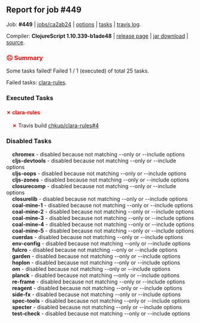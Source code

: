 ## Report for job #449

Job: **#449** | [jobs/ca2ab24](https://github.com/cljs-oss/canary/commit/ca2ab245e8811515a01118e824f6892460be79d9) | [options](options.edn) | [tasks](tasks.edn) | [travis log](https://travis-ci.org/cljs-oss/canary/builds/396487121).

Compiler: **ClojureScript 1.10.339-b1ade48** | [release page](https://github.com/cljs-oss/canary/releases/tag/r1.10.339-b1ade48) | [jar download](https://github.com/cljs-oss/canary/releases/download/r1.10.339-b1ade48/clojurescript-1.10.339-b1ade48.jar) | [source](https://github.com/clojure/clojurescript/commit/b1ade48e21f9e7f78d9db74559ce4dd5846d0c94).

### <b style='color:red'>☹ Summary</b>

Some tasks failed! Failed 1 / 1 (executed) of total 25 tasks.

Failed tasks: [clara-rules](#-clara-rules).

### Executed Tasks

#### <b style='color:red'>&#x2717; clara-rules</b>
&nbsp;&nbsp;&nbsp;&nbsp;<b style='color:red'>&#x2717;</b> Travis build [chkup/clara-rules#4](https://travis-ci.org/chkup/clara-rules/builds/396489550)<br>

### Disabled Tasks

&nbsp;&nbsp;&nbsp;&nbsp;**chromex** - disabled because not matching --only or --include options<br>
&nbsp;&nbsp;&nbsp;&nbsp;**cljs-devtools** - disabled because not matching --only or --include options<br>
&nbsp;&nbsp;&nbsp;&nbsp;**cljs-oops** - disabled because not matching --only or --include options<br>
&nbsp;&nbsp;&nbsp;&nbsp;**cljs-zones** - disabled because not matching --only or --include options<br>
&nbsp;&nbsp;&nbsp;&nbsp;**closurecomp** - disabled because not matching --only or --include options<br>
&nbsp;&nbsp;&nbsp;&nbsp;**closurelib** - disabled because not matching --only or --include options<br>
&nbsp;&nbsp;&nbsp;&nbsp;**coal-mine-1** - disabled because not matching --only or --include options<br>
&nbsp;&nbsp;&nbsp;&nbsp;**coal-mine-2** - disabled because not matching --only or --include options<br>
&nbsp;&nbsp;&nbsp;&nbsp;**coal-mine-3** - disabled because not matching --only or --include options<br>
&nbsp;&nbsp;&nbsp;&nbsp;**coal-mine-4** - disabled because not matching --only or --include options<br>
&nbsp;&nbsp;&nbsp;&nbsp;**coal-mine-5** - disabled because not matching --only or --include options<br>
&nbsp;&nbsp;&nbsp;&nbsp;**cuerdas** - disabled because not matching --only or --include options<br>
&nbsp;&nbsp;&nbsp;&nbsp;**env-config** - disabled because not matching --only or --include options<br>
&nbsp;&nbsp;&nbsp;&nbsp;**fulcro** - disabled because not matching --only or --include options<br>
&nbsp;&nbsp;&nbsp;&nbsp;**garden** - disabled because not matching --only or --include options<br>
&nbsp;&nbsp;&nbsp;&nbsp;**hoplon** - disabled because not matching --only or --include options<br>
&nbsp;&nbsp;&nbsp;&nbsp;**om** - disabled because not matching --only or --include options<br>
&nbsp;&nbsp;&nbsp;&nbsp;**planck** - disabled because not matching --only or --include options<br>
&nbsp;&nbsp;&nbsp;&nbsp;**re-frame** - disabled because not matching --only or --include options<br>
&nbsp;&nbsp;&nbsp;&nbsp;**reagent** - disabled because not matching --only or --include options<br>
&nbsp;&nbsp;&nbsp;&nbsp;**side-fx** - disabled because not matching --only or --include options<br>
&nbsp;&nbsp;&nbsp;&nbsp;**spec-tools** - disabled because not matching --only or --include options<br>
&nbsp;&nbsp;&nbsp;&nbsp;**specter** - disabled because not matching --only or --include options<br>
&nbsp;&nbsp;&nbsp;&nbsp;**test-check** - disabled because not matching --only or --include options<br>